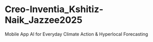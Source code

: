# Creo-Inventia_Kshitiz-Naik_Jazzee2025
Mobile App AI for Everyday Climate Action &amp; HyperlocaI Forecasting
